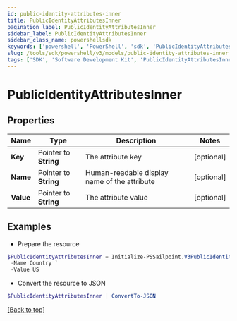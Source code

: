 ```yaml
---
id: public-identity-attributes-inner
title: PublicIdentityAttributesInner
pagination_label: PublicIdentityAttributesInner
sidebar_label: PublicIdentityAttributesInner
sidebar_class_name: powershellsdk
keywords: ['powershell', 'PowerShell', 'sdk', 'PublicIdentityAttributesInner', 'PublicIdentityAttributesInner'] 
slug: /tools/sdk/powershell/v3/models/public-identity-attributes-inner
tags: ['SDK', 'Software Development Kit', 'PublicIdentityAttributesInner', 'PublicIdentityAttributesInner']
---
```



# PublicIdentityAttributesInner

## Properties

Name | Type | Description | Notes
------------ | ------------- | ------------- | -------------
**Key** |  Pointer to **String** | The attribute key | [optional] 
**Name** |  Pointer to **String** | Human-readable display name of the attribute | [optional] 
**Value** |  Pointer to **String** | The attribute value | [optional] 

## Examples

- Prepare the resource
```powershell
$PublicIdentityAttributesInner = Initialize-PSSailpoint.V3PublicIdentityAttributesInner  -Key country `
 -Name Country `
 -Value US
```

- Convert the resource to JSON
```powershell
$PublicIdentityAttributesInner | ConvertTo-JSON
```


[[Back to top]](#) 

